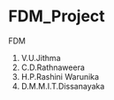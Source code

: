 # FDM_Project
FDM

1. V.U.Jithma
2. C.D.Rathnaweera
3. H.P.Rashini Warunika
4. D.M.M.I.T.Dissanayaka

